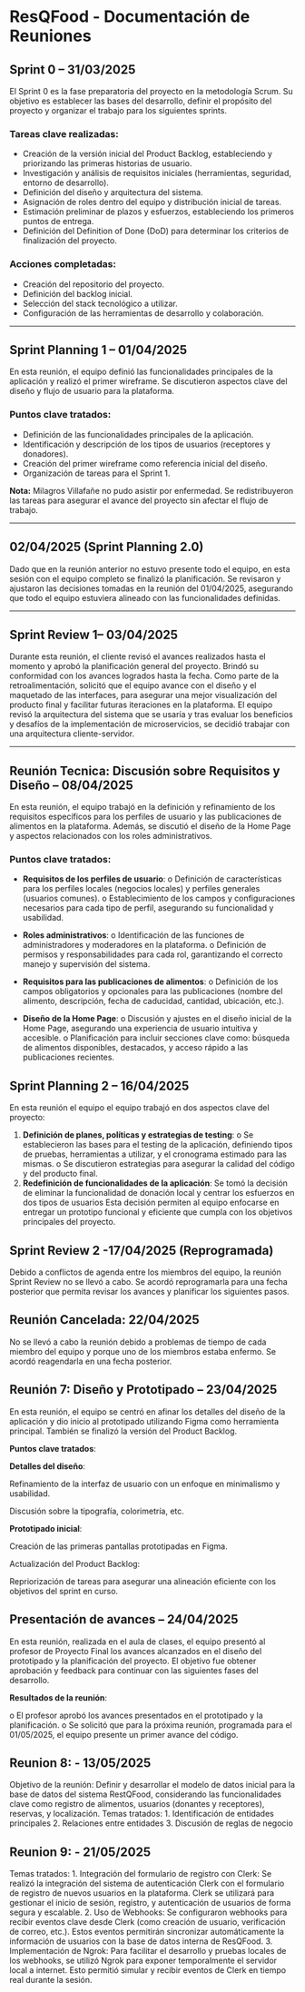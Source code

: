 #  ResQFood - Documentación de Reuniones

##  Sprint 0 – 31/03/2025
El Sprint 0 es la fase preparatoria del proyecto en la metodología Scrum. Su objetivo es establecer las bases del desarrollo, definir el propósito del proyecto y organizar el trabajo para los siguientes sprints.

###  Tareas clave realizadas:
- Creación de la versión inicial del Product Backlog, estableciendo y priorizando las primeras historias de usuario.
- Investigación y análisis de requisitos iniciales (herramientas, seguridad, entorno de desarrollo).
- Definición del diseño y arquitectura del sistema.
- Asignación de roles dentro del equipo y distribución inicial de tareas.
- Estimación preliminar de plazos y esfuerzos, estableciendo los primeros puntos de entrega.
- Definición del Definition of Done (DoD) para determinar los criterios de finalización del proyecto.

###  Acciones completadas:
- Creación del repositorio del proyecto.
- Definición del backlog inicial.
- Selección del stack tecnológico a utilizar.
- Configuración de las herramientas de desarrollo y colaboración.

---

##  Sprint Planning 1 – 01/04/2025
En esta reunión, el equipo definió las funcionalidades principales de la aplicación y realizó el primer wireframe. Se discutieron aspectos clave del diseño y flujo de usuario para la plataforma.

###  Puntos clave tratados:
- Definición de las funcionalidades principales de la aplicación.
- Identificación y descripción de los tipos de usuarios (receptores y donadores).
- Creación del primer wireframe como referencia inicial del diseño.
- Organización de tareas para el Sprint 1.

**Nota:** Milagros Villafañe no pudo asistir por enfermedad. Se redistribuyeron las tareas para asegurar el avance del proyecto sin afectar el flujo de trabajo.

---

## 02/04/2025 (Sprint Planning 2.0)
Dado que en la reunión anterior no estuvo presente todo el equipo, en esta sesión con el equipo completo se finalizó la planificación. Se revisaron y ajustaron las decisiones tomadas en la reunión del 01/04/2025, asegurando que todo el equipo estuviera alineado con las funcionalidades definidas.

---
## Sprint Review 1– 03/04/2025 

Durante esta reunión, el cliente revisó el avances realizados hasta el momento y aprobó la planificación general del proyecto. Brindó su conformidad con los avances logrados hasta la fecha. Como parte de la retroalimentación, solicitó que el equipo avance con el diseño y el maquetado de las interfaces, para asegurar una mejor visualización del producto final y facilitar futuras iteraciones en la plataforma. El equipo revisó la arquitectura del sistema que se usaría  y tras evaluar los beneficios y desafíos de la implementación de microservicios, se decidió trabajar con una arquitectura cliente-servidor.


---
## Reunión Tecnica: Discusión sobre Requisitos y Diseño – 08/04/2025
En esta reunión, el equipo trabajó en la definición y refinamiento de los requisitos específicos para los perfiles de usuario y las publicaciones de alimentos en la plataforma. Además, se discutió el diseño de la Home Page y aspectos relacionados con los roles administrativos.
### Puntos clave tratados:

- **Requisitos de los perfiles de usuario**:
o	Definición de características para los perfiles locales (negocios locales) y perfiles generales (usuarios comunes).
o	Establecimiento de los campos y configuraciones necesarios para cada tipo de perfil, asegurando su funcionalidad y usabilidad.

-  **Roles administrativos**:
o	Identificación de las funciones de administradores y moderadores en la plataforma.
o	Definición de permisos y responsabilidades para cada rol, garantizando el correcto manejo y supervisión del sistema.

-	**Requisitos para las publicaciones de alimentos**:
o	Definición de los campos obligatorios y opcionales para las publicaciones (nombre del alimento, descripción, fecha de caducidad, cantidad, ubicación, etc.).

-	**Diseño de la Home Page**:
o	Discusión y ajustes en el diseño inicial de la Home Page, asegurando una experiencia de usuario intuitiva y accesible.
o	Planificación para incluir secciones clave como: búsqueda de alimentos disponibles, destacados, y acceso rápido a las publicaciones recientes.

## Sprint Planning 2 – 16/04/2025
En esta reunión el equipo el equipo trabajó en dos aspectos clave del proyecto:
1.	**Definición de planes, políticas y estrategias de testing**:
o	Se establecieron las bases para el testing de la aplicación, definiendo tipos de pruebas, herramientas a utilizar, y el cronograma estimado para las mismas.
o	Se discutieron estrategias para asegurar la calidad del código y del producto final.
2.	**Redefinición de funcionalidades de la aplicación**: Se tomó la decisión de eliminar la funcionalidad de donación local y centrar los esfuerzos en dos tipos de usuarios 
Esta decisión permiten al equipo enfocarse en entregar un prototipo funcional y eficiente que cumpla con los objetivos principales del proyecto.

##  Sprint Review 2 -17/04/2025 (Reprogramada)
Debido a conflictos de agenda entre los miembros del equipo, la reunión Sprint Review no se llevó a cabo. Se acordó reprogramarla para una fecha posterior que permita revisar los avances y planificar los siguientes pasos.

## Reunión Cancelada: 22/04/2025 

No se llevó a cabo la reunión debido a problemas de tiempo de cada miembro del equipo y porque uno de los miembros estaba enfermo. Se acordó reagendarla en una fecha posterior.

## Reunión 7: Diseño y Prototipado – 23/04/2025

En esta reunión, el equipo se centró en afinar los detalles del diseño de la aplicación y dio inicio al prototipado utilizando Figma como herramienta principal. También se finalizó la versión del Product Backlog.

**Puntos clave tratados**:

**Detalles del diseño**:

Refinamiento de la interfaz de usuario con un enfoque en minimalismo y usabilidad.

Discusión sobre la tipografía, colorimetría, etc.

**Prototipado inicial**:

Creación de las primeras pantallas prototipadas en Figma.

Actualización del Product Backlog:

Repriorización de tareas para asegurar una alineación eficiente con los objetivos del sprint en curso.

## Presentación de avances – 24/04/2025
En esta reunión, realizada en el aula de clases, el equipo presentó al profesor de Proyecto Final los avances alcanzados en el diseño del prototipado y la planificación del proyecto. El objetivo fue obtener aprobación y feedback para continuar con las siguientes fases del desarrollo.

**Resultados de la reunión**:

 o El profesor aprobó los avances presentados en el prototipado y la planificación.
 o Se solicitó que para la próxima reunión, programada para el 01/05/2025, el equipo presente un primer avance del código.

 ## Reunion 8: - 13/05/2025
 Objetivo de la reunión:
    Definir y desarrollar el modelo de datos inicial para la base de datos del sistema RestQFood, considerando las funcionalidades clave como registro de alimentos, usuarios (donantes y receptores), reservas, y localización.
Temas tratados:
    1.	Identificación de entidades principales
    2.	Relaciones entre entidades
    3.	Discusión de reglas de negocio

 ## Reunion 9: - 21/05/2025
 Temas tratados:
    1.	Integración del formulario de registro con Clerk:
        Se realizó la integración del sistema de autenticación Clerk con el formulario de registro de nuevos usuarios en la plataforma.
        Clerk se utilizará para gestionar el inicio de sesión, registro, y autenticación de usuarios de forma segura y escalable.
    2.	Uso de Webhooks:
        Se configuraron webhooks para recibir eventos clave desde Clerk (como creación de usuario, verificación de correo, etc.).
        Estos eventos permitirán sincronizar automáticamente la información de usuarios con la base de datos interna de ResQFood.
    3.	Implementación de Ngrok:
        Para facilitar el desarrollo y pruebas locales de los webhooks, se utilizó Ngrok para exponer temporalmente el servidor local a internet.
        Esto permitió simular y recibir eventos de Clerk en tiempo real durante la sesión.
